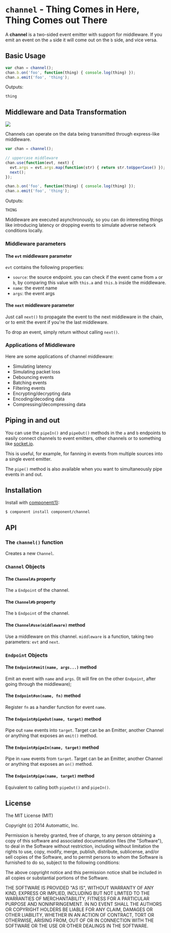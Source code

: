 # `channel` - Thing Comes in Here, Thing Comes out There

A **channel** is a two-sided event emitter with support for middleware. If you emit an event on the `a` side it will come out on the `b` side, and vice versa.

## Basic Usage

```javascript
var chan = channel();
chan.b.on('foo', function(thing) { console.log(thing) });
chan.a.emit('foo', 'thing');
```

Outputs:

```
thing
```

## Middleware and Data Transformation

![](https://i.cloudup.com/RT8a5tfItX.png)

Channels can operate on the data being transmitted through express-like middleware. 

```javascript
var chan = channel();

// uppercase middleware
chan.use(function(evt, next) {
  evt.args = evt.args.map(function(str) { return str.toUpperCase() });
  next();
});

chan.b.on('foo', function(thing) { console.log(thing) });
chan.a.emit('foo', 'thing');
```

Outputs:

```
THING
```

Middleware are executed asynchronously, so you can do interesting things like introducing latency or dropping events to simulate
adverse network conditions locally.

### Middleware parameters

#### The `evt` middleware parameter

`evt` contains the following properties:

* `source`: the source endpoint. you can check if the event came from `a` or `b`, by comparing this value with `this.a` and `this.b` inside the middleware.
* `name`: the event name
* `args`: the event args

#### The `next` middleware parameter

Just call `next()` to propagate the event to the next middleware in the chain, or to emit the event if you're the last middleware.

To drop an event, simply return without calling `next()`.

### Applications of Middleware

Here are some applications of channel middleware:

* Simulating latency
* Simulating packet loss
* Debouncing events
* Batching events
* Filtering events
* Encrypting/decrypting data
* Encoding/decoding data
* Compressing/decompressing data

## Piping in and out

You can use the `pipeIn()` and `pipeOut()` methods in the `a` and `b` endpoints to easily connect channels to event emitters, other channels or to something like [socket.io](https://socket.io).

This is useful, for example, for fanning in events from multiple sources into a single event emitter.

The `pipe()` method is also available when you want to simultaneously pipe events in and out.

## Installation

  Install with [component(1)](http://component.io):

    $ component install component/channel

## API

### The `channel()` function

Creates a new `Channel`.

### `Channel` Objects

#### The `Channel#a` property

The `a` `Endpoint` of the channel.

#### The `Channel#b` property

The `b` `Endpoint` of the channel.

#### The `Channel#use(middleware)` method

Use a middleware on this channel. `middleware` is a function, taking two parameters: `evt` and `next`.

### `Endpoint` Objects

#### The `Endpoint#emit(name, args...)` method

Emit an event with `name` and `args`. (It will fire on the other `Endpoint`, after going through the middleware);

#### The `Endpoint#on(name, fn)` method

Register `fn` as a handler function for event `name`.

#### The `Endpoint#pipeOut(name, target)` method

Pipe out `name` events into `target`. Target can be an Emitter, another Channel or anything that exposes an `emit()` method.

#### The `Endpoint#pipeIn(name, target)` method

Pipe in `name` events from `target`. Target can be an Emitter, another Channel or anything that exposes an `on()` method.

#### The `Endpoint#pipe(name, target)` method

Equivalent to calling both `pipeOut()` and `pipeIn()`.

## License

  The MIT License (MIT)

  Copyright (c) 2014 Automattic, Inc.

  Permission is hereby granted, free of charge, to any person obtaining a copy
  of this software and associated documentation files (the "Software"), to deal
  in the Software without restriction, including without limitation the rights
  to use, copy, modify, merge, publish, distribute, sublicense, and/or sell
  copies of the Software, and to permit persons to whom the Software is
  furnished to do so, subject to the following conditions:

  The above copyright notice and this permission notice shall be included in
  all copies or substantial portions of the Software.

  THE SOFTWARE IS PROVIDED "AS IS", WITHOUT WARRANTY OF ANY KIND, EXPRESS OR
  IMPLIED, INCLUDING BUT NOT LIMITED TO THE WARRANTIES OF MERCHANTABILITY,
  FITNESS FOR A PARTICULAR PURPOSE AND NONINFRINGEMENT. IN NO EVENT SHALL THE
  AUTHORS OR COPYRIGHT HOLDERS BE LIABLE FOR ANY CLAIM, DAMAGES OR OTHER
  LIABILITY, WHETHER IN AN ACTION OF CONTRACT, TORT OR OTHERWISE, ARISING FROM,
  OUT OF OR IN CONNECTION WITH THE SOFTWARE OR THE USE OR OTHER DEALINGS IN
  THE SOFTWARE.
